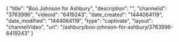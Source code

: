 {
    "title": "Boo Johnson for Ashbury",
    "description": "",
    "channelid": "3763996",
    "videoid": "6419243",
    "date_created": "1444064119",
    "date_modified": "1444064119",
    "type": "captivate",
    "layout": "channelVideo",
    "url": "\/ashbury\/boo-johnson-for-ashbury\/3763996-6419243"
}